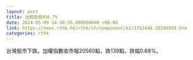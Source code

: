 ```yaml
---
layout: post
title: 台股低收約0.7%
date: 2024-05-09 14:30:56.000000000 +08:00
link: https://news.rthk.hk/rthk/ch/component/k2/1752448-20240509.htm
categories: rthk
---
```


台灣股市下跌。加權指數收市報20560點，跌139點，跌幅0.68%。
